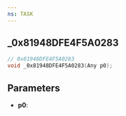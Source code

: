 ```yaml
---
ns: TASK
---
```

## _0x81948DFE4F5A0283

```c
// 0x81948DFE4F5A0283
void _0x81948DFE4F5A0283(Any p0);
```

## Parameters
* **p0**:
